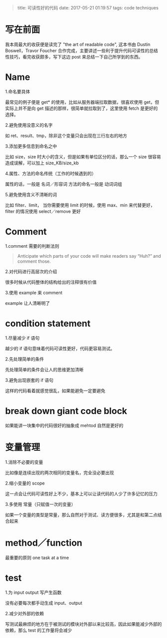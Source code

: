 >title: 可读性好的代码
>date: 2017-05-21 01:19:57
>tags: code techniques

# 写在前面
我本周最大的收获便是读完了 "the art of readable code", 这本书由 Dustin Boswell，Travor Foucher 合作完成，主要讲述一些利于提升代码可读性的总结性技巧，看完收获颇多，写下这边 post 来总结一下自己所学到的东西。

# Name
1.命名要具体

最常见的例子便是 get* 的使用，比如从服务器端拉取数据，很喜欢使用 get，但实际上并不是向 get 描述的那样，很简单就拉取到了，这里使用 fetch 是更好的选择。

2.避免使用没意义的名字

如 ret、result、tmp，除非这个变量只会出现在三行左右的地方

3.添加更多信息到命名之中

比如 size，size 时大小的含义，但是如果有单位区分的话，那么一个 size 很容易造成误解，可以加上 size_KB/size_kb

4.属性、方法的命名传统（工作的时候遇到的）

属性的话，一般是 名词／形容词
方法的命名一般是 动词词组

5.避免使用含义不清晰的词

比如 filter、limit， 当你需要使用 limit 的时候，使用 max、min 来代替更好，filter 的情况使用 select／remove 更好

# Comment
1.comment 需要的判断法则
> Anticipate which parts of your code will make readers say “Huh?” and comment those.

2.对代码进行高层次的介绍

很多时候从代码整体的结构给出的注释很有价值

3.使用 example 来 comment

example 让人清晰明了

# condition statement
1.尽量减少 if 语句

越少的 if 语句意味着代码可读性更好，代码更容易测试。

2.先处理简单的条件

先处理简单的条件会让人的思维更加清晰

3.避免出现嵌套的 if 语句

这样的代码看着就感觉很乱，如果能避免一定要避免

# break down giant code block
如果能讲一块集中的代码很好的抽象成 mehtod 自然是更好的

# 变量管理
1.消除不必要的变量

比如像是连续出现的两次相同的变量名，完全没必要出现

2.缩小变量的 scope

这一点会让代码可读性好上不少，基本上可以让读代码的人少了许多记忆的压力

3.多使用 常量（只赋值一次的变量）

如果一个变量的类型是常量，那么自然对于测试、读方便很多，尤其是和第二点结合起来

# method／function
最重要的原则 one task at a time

# test
1.为 input output 写产生函数

没有必要每次都手动生成 input、output

2.减少对外部的依赖

写测试最麻烦的地方在于被测试的模块对外部以来比较高，因此如果能减少外部的依赖，那么 test 的工作量将会减少
